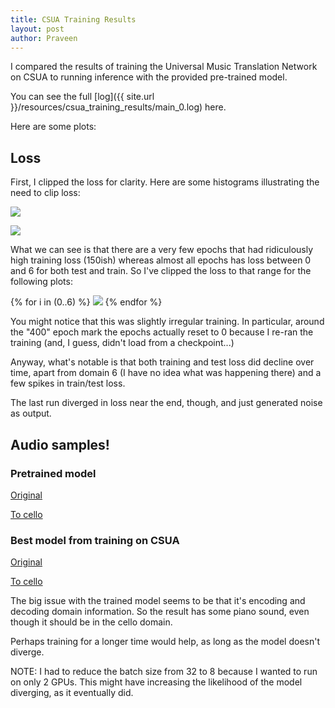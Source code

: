 ```yaml
---
title: CSUA Training Results
layout: post
author: Praveen
---
```


I compared the results of training the Universal Music Translation Network on
CSUA to running inference with the provided pre-trained model.

You can see the full
[log]({{ site.url }}/resources/csua_training_results/main_0.log)
here.

Here are some plots:

## Loss

First, I clipped the loss for clarity.
Here are some histograms illustrating the need to clip loss:

![]({{site.url}}/resources/csua_training_results/train_loss_hist.png)

![]({{site.url}}/resources/csua_training_results/test_loss_hist.png)

What we can see is that there are a very few epochs that had ridiculously high
training loss (150ish) whereas almost all epochs has loss between 0 and 6 for
both test and train. So I've clipped the loss to that range for the following
plots:

{% for i in (0..6) %}
![]({{site.url}}/resources/csua_training_results/analysis_{{i}}.png)
{% endfor %}

You might notice that this was slightly irregular training. In particular,
around the "400" epoch mark the epochs actually reset to 0 because I re-ran
the training (and, I guess, didn't load from a checkpoint...)

Anyway, what's notable is that both training and test loss did decline over time,
apart from domain 6 (I have no idea what was happening there) and a few spikes
in train/test loss.

The last run diverged in loss near the end, though, and just generated noise as
output.

## Audio samples!

### Pretrained model

[Original]({{site.url}}/resources/csua_results/pretrained_orig.mp4)

[To cello]({{site.url}}/resources/csua_results/pretrained_tocello.mp4)

### Best model from training on CSUA

[Original]({{site.url}}/resources/csua_results/bestmodel_orig.mp4)

[To cello]({{site.url}}/resources/csua_results/bestmodel_tocello.mp4)

The big issue with the trained model seems to be that it's encoding and decoding
domain information. So the result has some piano sound, even though it should
be in the cello domain.

Perhaps training for a longer time would help, as long as the model doesn't
diverge.

NOTE: I had to reduce the batch size from 32 to 8 because I wanted to run on
only 2 GPUs. This might have increasing the likelihood of the model diverging,
as it eventually did.
